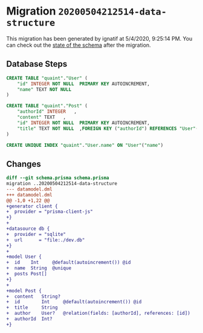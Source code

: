 # Migration `20200504212514-data-structure`

This migration has been generated by ignatif at 5/4/2020, 9:25:14 PM.
You can check out the [state of the schema](./schema.prisma) after the migration.

## Database Steps

```sql
CREATE TABLE "quaint"."User" (
    "id" INTEGER NOT NULL  PRIMARY KEY AUTOINCREMENT,
    "name" TEXT NOT NULL  
) 

CREATE TABLE "quaint"."Post" (
    "authorId" INTEGER   ,
    "content" TEXT   ,
    "id" INTEGER NOT NULL  PRIMARY KEY AUTOINCREMENT,
    "title" TEXT NOT NULL  ,FOREIGN KEY ("authorId") REFERENCES "User"("id") ON DELETE SET NULL ON UPDATE CASCADE
) 

CREATE UNIQUE INDEX "quaint"."User.name" ON "User"("name")
```

## Changes

```diff
diff --git schema.prisma schema.prisma
migration ..20200504212514-data-structure
--- datamodel.dml
+++ datamodel.dml
@@ -1,0 +1,22 @@
+generator client {
+  provider = "prisma-client-js"
+}
+
+datasource db {
+  provider = "sqlite"
+  url      = "file:./dev.db"
+}
+
+model User {
+  id    Int     @default(autoincrement()) @id
+  name  String  @unique
+  posts Post[]
+}
+
+model Post {
+  content   String?
+  id        Int     @default(autoincrement()) @id
+  title     String
+  author    User?   @relation(fields: [authorId], references: [id])
+  authorId  Int?
+}
```


